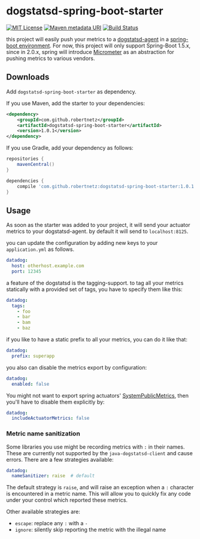 dogstatsd-spring-boot-starter
=============================

[![MIT License](https://img.shields.io/badge/license-MIT-blue.svg)](https://jez.io/MIT-LICENSE.txt)
[![Maven metadata URI](https://img.shields.io/maven-metadata/v/https/oss.sonatype.org/content/repositories/releases/com/github/robertnetz/dogstatsd-spring-boot-starter/maven-metadata.xml.svg)](https://oss.sonatype.org/content/repositories/releases/com/github/robertnetz/dogstatsd-spring-boot-starter/)
[![Build Status](https://travis-ci.org/robertnetz/dogstatsd-spring-boot-starter.svg?branch=develop)](https://travis-ci.org/robertnetz/dogstatsd-spring-boot-starter)

this project will easily push your metrics to a [dogstatsd-agent](https://docs.datadoghq.com/developers/dogstatsd/ "Datadogs Website about the Dogstatsd-Agent")
in a [spring-boot environment](https://projects.spring.io/spring-boot/ "Spring Boot Homepage"). For now, this project will only support Spring-Boot 1.5.x, since
in 2.0.x, spring will introduce [Micrometer](https://micrometer.io/ "Micrometer Homepage") as an abstraction for pushing metrics to various vendors.

Downloads
---------
Add `dogstatsd-spring-boot-starter` as dependency.

If you use Maven, add the starter to your dependencies:
```xml
<dependency>
    <groupId>com.github.robertnetz</groupId>
    <artifactId>dogstatsd-spring-boot-starter</artifactId>
    <version>1.0.1</version>
</dependency>
```

If you use Gradle, add your dependency as follows:
```gradle
repositories {
    mavenCentral()
}

dependencies {
    compile 'com.github.robertnetz:dogstatsd-spring-boot-starter:1.0.1'
}
```

Usage
-----
As soon as the starter was added to your project, it will send your actuator metrics
to your dogstatsd-agent. by default it will send to `localhost:8125`.

you can update the configuration by adding new keys to your `application.yml` as follows.
```yml
datadog:
  host: otherhost.example.com
  port: 12345
```

a feature of the dogstatsd is the tagging-support. to tag all your metrics statically
with a provided set of tags, you have to specify them like this:
```yml
datadog:
  tags:
    - foo
    - bar
    - bam
    - baz
```

if you like to have a static prefix to all your metrics, you can do it like that:
```yml
datadog:
  prefix: superapp
```

you also can disable the metrics export by configuration:
```yml
datadog:
  enabled: false
```

You might not want to export spring actuators' [SystemPublicMetrics](https://docs.spring.io/spring-boot/docs/current/api/org/springframework/boot/actuate/endpoint/SystemPublicMetrics.html), then you'll have
to disable them explicitly by:
```yml
datadog:
  includeActuatorMetrics: false
```

### Metric name sanitization

Some libraries you use might be recording metrics with `:` in their names. 
These are currently not supported by the `java-dogstatsd-client` and cause errors. 
There are a few strategies available:

``` yml
datadog:
  nameSanitizer: raise  # default
``` 

The default strategy is `raise`, and will raise an exception when a `:` character is encountered in a metric name. 
This will allow you to quickly fix any code under your control which reported these metrics.   

Other available strategies are:
* `escape`: replace any `:` with a `-`
* `ignore`: silently skip reporting the metric with the illegal name
